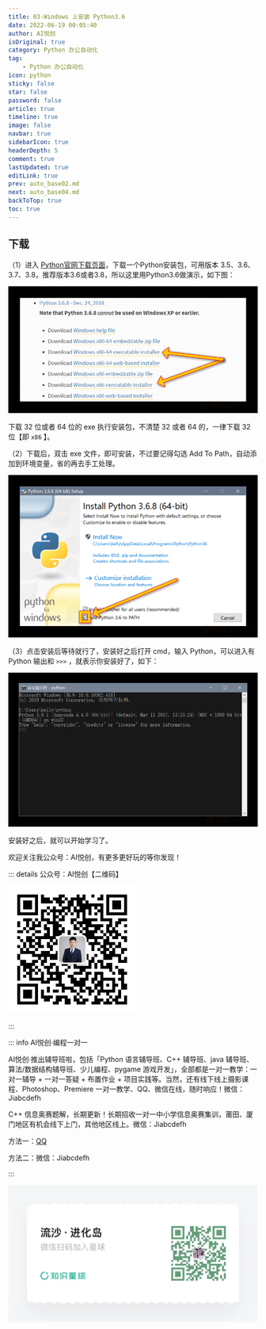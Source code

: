 ```yaml
---
title: 03-Windows 上安装 Python3.6
date: 2022-06-19 00:05:40
author: AI悦创
isOriginal: true
category: Python 办公自动化
tag:
    - Python 办公自动化
icon: python
sticky: false
star: false
password: false
article: true
timeline: true
image: false
navbar: true
sidebarIcon: true
headerDepth: 5
comment: true
lastUpdated: true
editLink: true
prev: auto_base02.md
next: auto_base04.md
backToTop: true
toc: true
---
```


## 下载

（1）进入 [Python官网下载页面](https://www.python.org/downloads/windows/)，下载一个Python安装包，可用版本 3.5、3.6、3.7、3.8，推荐版本3.6或者3.8，所以这里用Python3.6做演示，如下图：

![1](./auto_base03.assets/1576566249420351.png)

下载 32 位或者 64 位的 exe 执行安装包，不清楚 32 或者 64 的，一律下载 32 位【即 `x86` 】。

（2）下载后，双击 exe 文件，即可安装，不过要记得勾选 Add To Path，自动添加到环境变量，省的再去手工处理。

![2](./auto_base03.assets/1576566260549245.png)

（3）点击安装后等待就行了，安装好之后打开 cmd，输入 Python，可以进入有 Python 输出和 `>>>` ，就表示你安装好了，如下：

![3](./auto_base03.assets/1576566269759850.png)

安装好之后，就可以开始学习了。

欢迎关注我公众号：AI悦创，有更多更好玩的等你发现！

::: details 公众号：AI悦创【二维码】

![](/gzh.jpg)

:::

::: info AI悦创·编程一对一

AI悦创·推出辅导班啦，包括「Python 语言辅导班、C++ 辅导班、java 辅导班、算法/数据结构辅导班、少儿编程、pygame 游戏开发」，全部都是一对一教学：一对一辅导 + 一对一答疑 + 布置作业 + 项目实践等。当然，还有线下线上摄影课程、Photoshop、Premiere 一对一教学、QQ、微信在线，随时响应！微信：Jiabcdefh

C++ 信息奥赛题解，长期更新！长期招收一对一中小学信息奥赛集训，莆田、厦门地区有机会线下上门，其他地区线上。微信：Jiabcdefh

方法一：[QQ](http://wpa.qq.com/msgrd?v=3&uin=1432803776&site=qq&menu=yes)

方法二：微信：Jiabcdefh

:::

![](/zsxq.jpg)














